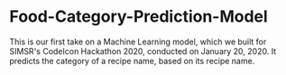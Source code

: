 # Food-Category-Prediction-Model
This is our first take on a Machine Learning model, which we built for SIMSR's CodeIcon Hackathon 2020, conducted on January 20, 2020. It predicts the category of a recipe name, based on its recipe name.

